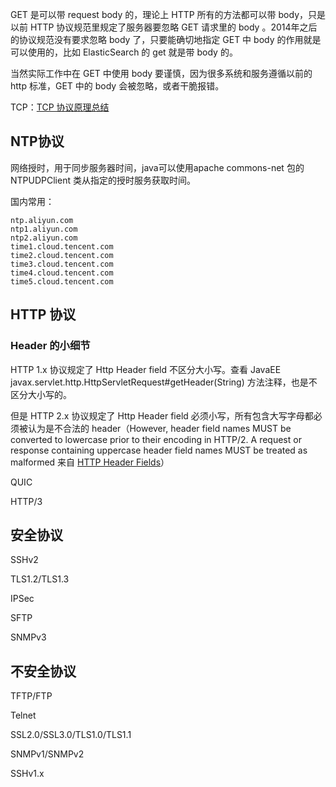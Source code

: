 GET 是可以带 request body 的，理论上 HTTP 所有的方法都可以带 body，只是以前 HTTP 协议规范里规定了服务器要忽略 GET 请求里的 body 。2014年之后的协议规范没有要求忽略 body 了，只要能确切地指定 GET 中 body 的作用就是可以使用的，比如 ElasticSearch 的 get 就是带 body 的。

当然实际工作中在 GET 中使用 body 要谨慎，因为很多系统和服务遵循以前的 http 标准，GET 中的 body 会被忽略，或者干脆报错。


TCP：[TCP 协议原理总结](https://writings.sh/post/network-tcp)
## NTP协议
网络授时，用于同步服务器时间，java可以使用apache commons-net 包的 NTPUDPClient 类从指定的授时服务获取时间。

国内常用：
```
ntp.aliyun.com
ntp1.aliyun.com
ntp2.aliyun.com
time1.cloud.tencent.com 
time2.cloud.tencent.com 
time3.cloud.tencent.com
time4.cloud.tencent.com
time5.cloud.tencent.com
```

## HTTP 协议
### Header 的小细节
HTTP 1.x 协议规定了 Http Header field 不区分大小写。查看 JavaEE javax.servlet.http.HttpServletRequest#getHeader(String) 方法注释，也是不区分大小写的。

但是 HTTP 2.x 协议规定了 Http Header field 必须小写，所有包含大写字母都必须被认为是不合法的 header（However, header field names MUST be converted to lowercase prior to their encoding in HTTP/2. A request or response containing uppercase header field names MUST be treated as malformed 来自 [HTTP Header Fields](https://httpwg.org/specs/rfc7540.html#HttpHeaders)）


QUIC

HTTP/3

## 安全协议
SSHv2

TLS1.2/TLS1.3

IPSec

SFTP

SNMPv3

## 不安全协议
TFTP/FTP

Telnet

SSL2.0/SSL3.0/TLS1.0/TLS1.1

SNMPv1/SNMPv2

SSHv1.x
